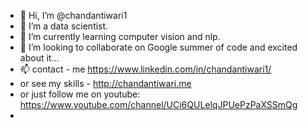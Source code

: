 - 👋 Hi, I’m @chandantiwari1
- 👀 I’m a data scientist.
- 🌱 I’m currently learning computer vision and nlp.
- 💞️ I’m looking to collaborate on Google summer of code and excited about it...
- 📫 contact - me https://www.linkedin.com/in/chandantiwari1/
- or see my skills - http://chandantiwari.me
- or just follow me on youtube: https://www.youtube.com/channel/UCi6QULelqJPUePzPaXSSmQg
- 

<!---
chandantiwari1/chandantiwari1 is a ✨ special ✨ repository because its `README.md` (this file) appears on your GitHub profile.
You can click the Preview link to take a look at your changes.
--->
